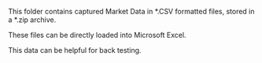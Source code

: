 This folder contains captured Market Data in *.CSV formatted files, stored in a *.zip archive.

These files can be directly loaded into Microsoft Excel.

This data can be helpful for back testing.
